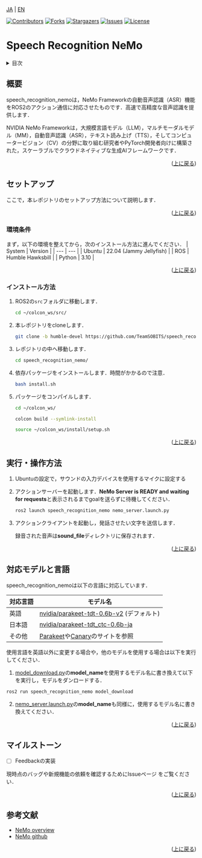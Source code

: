<a name="readme-top"></a>

[JA](README.md) | [EN](README.en.md)

[![Contributors][contributors-shield]][contributors-url]
[![Forks][forks-shield]][forks-url]
[![Stargazers][stars-shield]][stars-url]
[![Issues][issues-shield]][issues-url]
[![License][license-shield]][license-url]

# Speech Recognition NeMo

<!-- 目次 -->
<details>
  <summary>目次</summary>
  <ol>
    <li>
      <a href="#概要">概要</a>
    </li>
    <li>
      <a href="#セットアップ">セットアップ</a>
      <ul>
        <li><a href="#環境条件">環境条件</a></li>
        <li><a href="#インストール方法">インストール方法</a></li>
      </ul>
    </li>
    <li><a href="#実行操作方法">実行・操作方法</a></li>
    <li><a href="#対応モデルと言語">対応モデルと言語</a></li>
    <li><a href="#録音された音声について">録音された音声について</a></li>
    <li><a href="#マイルストーン">マイルストーン</a></li>
    <li><a href="#参考文献">参考文献</a></li>
  </ol>
</details>

<!-- レポジトリの概要 -->
## 概要

speech_recognition_nemoは，NeMo Frameworkの自動音声認識（ASR）機能をROS2のアクション通信に対応させたものです．高速で高精度な音声認識を提供します．


NVIDIA NeMo Frameworkは，大規模言語モデル（LLM），マルチモーダルモデル（MM），自動音声認識（ASR），テキスト読み上げ（TTS），そしてコンピュータービジョン（CV）の分野に取り組む研究者やPyTorch開発者向けに構築された，スケーラブルでクラウドネイティブな生成AIフレームワークです．

<p align="right">(<a href="#readme-top">上に戻る</a>)</p>

<!-- セットアップ -->
## セットアップ
ここで，本レポジトリのセットアップ方法について説明します．

<p align="right">(<a href="#readme-top">上に戻る</a>)</p>

### 環境条件
まず，以下の環境を整えてから，次のインストール方法に進んでください．
| System  | Version |
| --- | --- |
| Ubuntu | 22.04 (Jammy Jellyfish) |
| ROS    | Humble Hawksbill |
| Python | 3.10 |

<p align="right">(<a href="#readme-top">上に戻る</a>)</p>

### インストール方法
1. ROS2の`src`フォルダに移動します．
    ```sh
    cd ~/colcon_ws/src/
    ```

2. 本レポジトリをcloneします．
    ```sh
    git clone -b humble-devel https://github.com/TeamSOBITS/speech_recognition_nemo.git
    ```
3. レポジトリの中へ移動します．
    ```sh
    cd speech_recognition_nemo/
    ```
4. 依存パッケージをインストールします．時間がかかるので注意．
    ```sh
    bash install.sh
5. パッケージをコンパイルします．
    ```sh
    cd ~/colcon_ws/
    ```
    ```sh
    colcon build --symlink-install
    ```
    ```sh
    source ~/colcon_ws/install/setup.sh
    ```

<p align="right">(<a href="#readme-top">上に戻る</a>)</p>

<!-- 実行・操作方法 -->
## 実行・操作方法
1. Ubuntuの設定で，サウンドの入力デバイスを使用するマイクに設定する

2. アクションサーバーを起動します．**NeMo Server is READY and waiting for requests**と表示されるまでgoalを送らずに待機してください．

   ```sh
   ros2 launch speech_recognition_nemo nemo_server.launch.py 
   ```
3. アクションクライアントを起動し，発話させたい文字を送信します．

    録音された音声は**sound_file**ディレクトリに保存されます．

<p align="right">(<a href="#readme-top">上に戻る</a>)</p>

## 対応モデルと言語
speech_recognition_nemoは以下の言語に対応しています．

| 対応言語  | モデル名 |
| ----- | ----- |
| 英語 | [nvidia/parakeet-tdt-0.6b-v2](https://huggingface.co/nvidia/parakeet-tdt-0.6b-v2) (デフォルト)|
| 日本語 | [nvidia/parakeet-tdt_ctc-0.6b-ja](https://huggingface.co/nvidia/parakeet-tdt_ctc-0.6b-ja) |
| その他 | [Parakeet](https://huggingface.co/collections/nvidia/parakeet-659711f49d1469e51546e021)や[Canary](https://huggingface.co/collections/nvidia/canary-65c3b83ff19b126a3ca62926)のサイトを参照 |

使用言語を英語以外に変更する場合や，他のモデルを使用する場合は以下を実行してください．

1. [model_download.py](speech_recognition_nemo/model_download.py)の**model_name**を使用するモデル名に書き換えて以下を実行し，モデルをダンロードする．
```sh
ros2 run speech_recognition_nemo model_download
```

2. [nemo_server.launch.py](launch/nemo_server.launch.py )の**model_name**も同様に，使用するモデル名に書き換えてください．


<p align="right">(<a href="#readme-top">上に戻る</a>)</p>

## マイルストーン
- [ ] Feedbackの実装

現時点のバッグや新規機能の依頼を確認するためにIssueページ をご覧ください．

<p align="right">(<a href="#readme-top">上に戻る</a>)</p>

## 参考文献
* [NeMo overview](https://docs.nvidia.com/nemo-framework/user-guide/latest/overview.html)
* [NeMo github](https://github.com/NVIDIA/NeMo)

<p align="right">(<a href="#readme-top">上に戻る</a>)</p>


<!-- MARKDOWN LINKS & IMAGES -->
<!-- https://www.markdownguide.org/basic-syntax/#reference-style-links -->
[contributors-shield]: https://img.shields.io/github/contributors/TeamSOBITS/speech_recognition_nemo.svg?style=for-the-badge
[contributors-url]: https://github.com/TeamSOBITS/speech_recognition_nemo/graphs/contributors
[forks-shield]: https://img.shields.io/github/forks/TeamSOBITS/speech_recognition_nemo.svg?style=for-the-badge
[forks-url]: https://github.com/TeamSOBITS/speech_recognition_nemo/network/members
[stars-shield]: https://img.shields.io/github/stars/TeamSOBITS/speech_recognition_nemo.svg?style=for-the-badge
[stars-url]: https://github.com/TeamSOBITS/speech_recognition_nemo/stargazers
[issues-shield]: https://img.shields.io/github/issues/TeamSOBITS/speech_recognition_nemo.svg?style=for-the-badge
[issues-url]: https://github.com/TeamSOBITS/speech_recognition_nemo/issues
[license-shield]: https://img.shields.io/github/license/TeamSOBITS/speech_recognition_nemo.svg?style=for-the-badge
[license-url]: LICENSE
